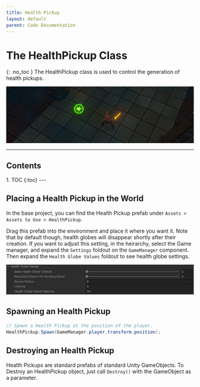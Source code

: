 ```yaml
---
title: Health Pickup
layout: default
parent: Code Documentation
---
```




# The HealthPickup Class
{: .no_toc }
The HealthPickup class is used to control the generation of health pickups.

![Image of the Monster Attributes](../assets/health-globe-settings-0.jpg)

---
<h2 class="text-delta">Contents</h2>
1. TOC
{:toc}
---

## Placing a Health Pickup in the World
In the base project, you can find the Health Pickup prefab under `Assets > Assets to Use > HealthPickup`. 

Drag this prefab into the environment and place it where you want it. Note that by default though, health globes will disappear shortly after their creation. If you want to adjust this setting, in the heirarchy, select the Game manager, and expand the `Settings` foldout on the `GameManager` component. Then expand the `Health Globe Values` foldout to see health globe settings.

![Image of the Monster Attributes](../assets/health-globe-settings-1.jpg)

## Spawning an Health Pickup
```csharp
// Spawn a Health Pickup at the position of the player.
HealthPickup.Spawn(GameManager.player.transform.position);
```

## Destroying an Health Pickup
Health Pickups are standard prefabs of standard Unity GameObjects. To Destroy an HealthPickup object, just call `Destroy()` with the GameObject as a parameter.